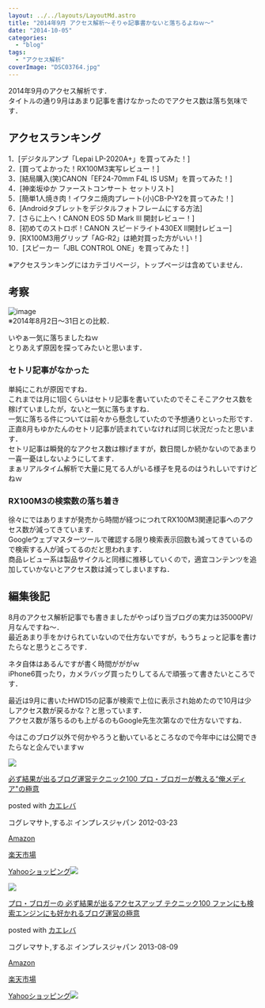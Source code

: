 ```yaml
---
layout: ../../layouts/LayoutMd.astro
title: "2014年9月 アクセス解析～そりゃ記事書かないと落ちるよねｗ～"
date: "2014-10-05"
categories: 
  - "blog"
tags: 
  - "アクセス解析"
coverImage: "DSC03764.jpg"
---
```


2014年9月のアクセス解析です．  
タイトルの通り9月はあまり記事を書けなかったのでアクセス数は落ち気味です．

## アクセスランキング

1．[デジタルアンプ「Lepai LP-2020A+」を買ってみた！]  
2．[買ってよかった！RX100M3実写レビュー！]  
3．[結局購入(笑)CANON「EF24-70mm F4L IS USM」を買ってみた！]  
4．[神楽坂ゆか ファーストコンサート セットリスト]  
5．[簡単1人焼き肉！イワタニ焼肉プレート(小)CB-P-Y2を買ってみた！]  
6．[Androidタブレットをデジタルフォトフレームにする方法]  
7．[さらに上へ！CANON EOS 5D Mark III 開封レビュー！]  
8．[初めてのストロボ！CANON スピードライト430EX II開封レビュー]  
9．[RX100M3用グリップ「AG-R2」は絶対買った方がいい！]  
10．[スピーカー「JBL CONTROL ONE」を買ってみた！]

※アクセスランキングにはカテゴリページ，トップページは含めていません．

## 考察

![image](/wp/images/image.png "image")  
※2014年8月2日～31日との比較．

いやぁ一気に落ちましたねｗ  
とりあえず原因を探ってみたいと思います．

### セトリ記事がなかった

単純にこれが原因ですね．  
これまでは月に1回くらいはセトリ記事を書いていたのでそこそこアクセス数を稼げていましたが，ないと一気に落ちますね．  
一気に落ちる件については前々から懸念していたので予想通りといった形です．  
正直8月もゆかたんのセトリ記事が読まれていなければ同じ状況だったと思います．  
セトリ記事は瞬発的なアクセス数は稼げますが，数日間しか続かないのであまり一喜一憂はしないようにしてます．  
まぁリアルタイム解析で大量に見てる人がいる様子を見るのはうれしいですけどねｗ

### RX100M3の検索数の落ち着き

徐々にではありますが発売から時間が経つにつれてRX100M3関連記事へのアクセス数が減ってきています．  
Googleウェブマスターツールで確認する限り検索表示回数も減ってきているので検索する人が減ってるのだと思われます．  
商品レビュー系は製品サイクルと同様に推移していくので，適宜コンテンツを追加していかないとアクセス数は減ってしまいますね．

## 編集後記

8月のアクセス解析記事でも書きましたがやっぱり当ブログの実力は35000PV/月なんですね～．  
最近あまり手をかけられていないので仕方ないですが，もうちょっと記事を書けたらなと思うところです．

ネタ自体はあるんですが書く時間がががｗ  
iPhone6買ったり，カメラバッグ買ったりしてるんで頑張って書きたいところです．

最近は9月に書いたHWD15の記事が検索で上位に表示され始めたので10月は少しアクセス数が戻るかな？と思っています．  
アクセス数が落ちるのも上がるのもGoogle先生次第なので仕方ないですね．

今はこのブログ以外で何かやろうと動いているところなので今年中には公開できたらなと企んでいますｗ

[![](/wp/images/51hSOK1-1bL._SL160_.jpg)](https://www.amazon.co.jp/exec/obidos/ASIN/4844331779/mizuka123-22/ref=nosim/)

[必ず結果が出るブログ運営テクニック100 プロ・ブロガーが教える“俺メディア"の極意](https://www.amazon.co.jp/exec/obidos/ASIN/4844331779/mizuka123-22/ref=nosim/)

posted with [カエレバ](http://kaereba.com)

コグレマサト,するぷ インプレスジャパン 2012-03-23

[Amazon](http://www.amazon.co.jp/gp/search?keywords=%95K%82%B8%8C%8B%89%CA%82%AA%8Fo%82%E9%83u%83%8D%83O%89%5E%89c%83e%83N%83j%83b%83N100%20%83v%83%8D%81E%83u%83%8D%83K%81%5B%82%AA%8B%B3%82%A6%82%E9%81g%89%B4%83%81%83f%83B%83A%5C%26quot%3B%82%CC%8B%C9%88%D3&__mk_ja_JP=%83J%83%5E%83J%83i&tag=mizuka123-22 "アマゾン")

[楽天市場](http://hb.afl.rakuten.co.jp/hgc/032b53ee.4b34c5ee.0f4a541e.f440145e/?pc=http%3A%2F%2Fsearch.rakuten.co.jp%2Fsearch%2Fmall%2F%25E5%25BF%2585%25E3%2581%259A%25E7%25B5%2590%25E6%259E%259C%25E3%2581%258C%25E5%2587%25BA%25E3%2582%258B%25E3%2583%2596%25E3%2583%25AD%25E3%2582%25B0%25E9%2581%258B%25E5%2596%25B6%25E3%2583%2586%25E3%2582%25AF%25E3%2583%258B%25E3%2583%2583%25E3%2582%25AF100%2520%25E3%2583%2597%25E3%2583%25AD%25E3%2583%25BB%25E3%2583%2596%25E3%2583%25AD%25E3%2582%25AC%25E3%2583%25BC%25E3%2581%258C%25E6%2595%2599%25E3%2581%2588%25E3%2582%258B%25E2%2580%259C%25E4%25BF%25BA%25E3%2583%25A1%25E3%2583%2587%25E3%2582%25A3%25E3%2582%25A2%255C%2526quot%253B%25E3%2581%25AE%25E6%25A5%25B5%25E6%2584%258F%2F-%2Ff.1-p.1-s.1-sf.0-st.A-v.2%3Fx%3D0%26scid%3Daf_ich_link_urltxt%26m%3Dhttp%3A%2F%2Fm.rakuten.co.jp%2F "楽天市場")

[Yahooショッピング![](//ad.jp.ap.valuecommerce.com/servlet/gifbanner?sid=3066752&pid=881990642)](//ck.jp.ap.valuecommerce.com/servlet/referral?sid=3066752&pid=881990642&vc_url=http%3A%2F%2Fshopping.search.yahoo.co.jp%2Fsearch%3FuIv%3Don%26ei%3DUTF-8%26tab_ex%3Dcommerce%26slider%3D0%26va%3D%25E5%25BF%2585%25E3%2581%259A%25E7%25B5%2590%25E6%259E%259C%25E3%2581%258C%25E5%2587%25BA%25E3%2582%258B%25E3%2583%2596%25E3%2583%25AD%25E3%2582%25B0%25E9%2581%258B%25E5%2596%25B6%25E3%2583%2586%25E3%2582%25AF%25E3%2583%258B%25E3%2583%2583%25E3%2582%25AF100%2520%25E3%2583%2597%25E3%2583%25AD%25E3%2583%25BB%25E3%2583%2596%25E3%2583%25AD%25E3%2582%25AC%25E3%2583%25BC%25E3%2581%258C%25E6%2595%2599%25E3%2581%2588%25E3%2582%258B%25E2%2580%259C%25E4%25BF%25BA%25E3%2583%25A1%25E3%2583%2587%25E3%2582%25A3%25E3%2582%25A2%255C%2526quot%253B%25E3%2581%25AE%25E6%25A5%25B5%25E6%2584%258F "Yahooショッピング")

[![](/wp/images/51iq-KlpLgL._SL160_.jpg)](https://www.amazon.co.jp/exec/obidos/ASIN/4844334417/mizuka123-22/ref=nosim/)

[プロ・ブロガーの 必ず結果が出るアクセスアップ テクニック100 ファンにも検索エンジンにも好かれるブログ運営の極意](https://www.amazon.co.jp/exec/obidos/ASIN/4844334417/mizuka123-22/ref=nosim/)

posted with [カエレバ](http://kaereba.com)

コグレマサト,するぷ インプレスジャパン 2013-08-09

[Amazon](http://www.amazon.co.jp/gp/search?keywords=%83v%83%8D%81E%83u%83%8D%83K%81%5B%82%CC%20%95K%82%B8%8C%8B%89%CA%82%AA%8Fo%82%E9%83A%83N%83Z%83X%83A%83b%83v%20%83e%83N%83j%83b%83N100%20%83t%83%40%83%93%82%C9%82%E0%8C%9F%8D%F5%83G%83%93%83W%83%93%82%C9%82%E0%8DD%82%A9%82%EA%82%E9%83u%83%8D%83O%89%5E%89c%82%CC%8B%C9%88%D3&__mk_ja_JP=%83J%83%5E%83J%83i&tag=mizuka123-22 "アマゾン")

[楽天市場](http://hb.afl.rakuten.co.jp/hgc/032b53ee.4b34c5ee.0f4a541e.f440145e/?pc=http%3A%2F%2Fsearch.rakuten.co.jp%2Fsearch%2Fmall%2F%25E3%2583%2597%25E3%2583%25AD%25E3%2583%25BB%25E3%2583%2596%25E3%2583%25AD%25E3%2582%25AC%25E3%2583%25BC%25E3%2581%25AE%2520%25E5%25BF%2585%25E3%2581%259A%25E7%25B5%2590%25E6%259E%259C%25E3%2581%258C%25E5%2587%25BA%25E3%2582%258B%25E3%2582%25A2%25E3%2582%25AF%25E3%2582%25BB%25E3%2582%25B9%25E3%2582%25A2%25E3%2583%2583%25E3%2583%2597%2520%25E3%2583%2586%25E3%2582%25AF%25E3%2583%258B%25E3%2583%2583%25E3%2582%25AF100%2520%25E3%2583%2595%25E3%2582%25A1%25E3%2583%25B3%25E3%2581%25AB%25E3%2582%2582%25E6%25A4%259C%25E7%25B4%25A2%25E3%2582%25A8%25E3%2583%25B3%25E3%2582%25B8%25E3%2583%25B3%25E3%2581%25AB%25E3%2582%2582%25E5%25A5%25BD%25E3%2581%258B%25E3%2582%258C%25E3%2582%258B%25E3%2583%2596%25E3%2583%25AD%25E3%2582%25B0%25E9%2581%258B%25E5%2596%25B6%25E3%2581%25AE%25E6%25A5%25B5%25E6%2584%258F%2F-%2Ff.1-p.1-s.1-sf.0-st.A-v.2%3Fx%3D0%26scid%3Daf_ich_link_urltxt%26m%3Dhttp%3A%2F%2Fm.rakuten.co.jp%2F "楽天市場")

[Yahooショッピング![](//ad.jp.ap.valuecommerce.com/servlet/gifbanner?sid=3066752&pid=881990642)](//ck.jp.ap.valuecommerce.com/servlet/referral?sid=3066752&pid=881990642&vc_url=http%3A%2F%2Fshopping.search.yahoo.co.jp%2Fsearch%3FuIv%3Don%26ei%3DUTF-8%26tab_ex%3Dcommerce%26slider%3D0%26va%3D%25E3%2583%2597%25E3%2583%25AD%25E3%2583%25BB%25E3%2583%2596%25E3%2583%25AD%25E3%2582%25AC%25E3%2583%25BC%25E3%2581%25AE%2520%25E5%25BF%2585%25E3%2581%259A%25E7%25B5%2590%25E6%259E%259C%25E3%2581%258C%25E5%2587%25BA%25E3%2582%258B%25E3%2582%25A2%25E3%2582%25AF%25E3%2582%25BB%25E3%2582%25B9%25E3%2582%25A2%25E3%2583%2583%25E3%2583%2597%2520%25E3%2583%2586%25E3%2582%25AF%25E3%2583%258B%25E3%2583%2583%25E3%2582%25AF100%2520%25E3%2583%2595%25E3%2582%25A1%25E3%2583%25B3%25E3%2581%25AB%25E3%2582%2582%25E6%25A4%259C%25E7%25B4%25A2%25E3%2582%25A8%25E3%2583%25B3%25E3%2582%25B8%25E3%2583%25B3%25E3%2581%25AB%25E3%2582%2582%25E5%25A5%25BD%25E3%2581%258B%25E3%2582%258C%25E3%2582%258B%25E3%2583%2596%25E3%2583%25AD%25E3%2582%25B0%25E9%2581%258B%25E5%2596%25B6%25E3%2581%25AE%25E6%25A5%25B5%25E6%2584%258F "Yahooショッピング")
